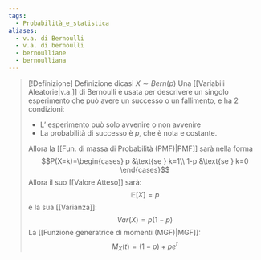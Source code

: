 ```yaml
---
tags:
  - Probabilità_e_statistica
aliases:
  - v.a. di Bernoulli
  - v.a. di bernoulli
  - bernoulliane
  - bernoulliana
---
```


>[!Definizione]  Definizione
>dicasi $X\sim Bern(p)$
>Una [[Variabili Aleatorie|v.a.]] di Bernoulli è usata per descrivere un singolo esperimento che può avere un successo o un fallimento, e ha 2 condizioni:
>- L’ esperimento può solo avvenire o non avvenire
>- La probabilità di successo è $p$, che è nota e costante.
>
>Allora la [[Fun. di massa di Probabilità (PMF)|PMF]] sarà nella forma 
>$$P(X=k)=\begin{cases} p &\text{se } k=1\\
> 1-p &\text{se } k=0
\end{cases}$$
>Allora il suo [[Valore Atteso]] sarà:
>$$\mathbb{E}[X]=p$$
>e la sua [[Varianza]]:
>$$Var(X)=p(1-p)$$
>La [[Funzione generatrice di momenti (MGF)|MGF]]:
>$$M_{X}(t)=(1-p)+pe^t$$



